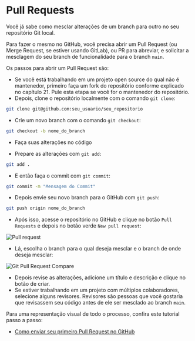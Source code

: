 # Pull Requests

Você já sabe como mesclar alterações de um branch para outro no seu repositório Git local.

Para fazer o mesmo no GitHub, você precisa abrir um Pull Request (ou Merge Request, se estiver usando GitLab), ou PR para abreviar, e solicitar a mesclagem do seu branch de funcionalidade para o branch `main`.

Os passos para abrir um Pull Request são:

* Se você está trabalhando em um projeto open source do qual não é mantenedor, primeiro faça um fork do repositório conforme explicado no capítulo 21. Pule esta etapa se você for o mantenedor do repositório.
* Depois, clone o repositório localmente com o comando `git clone`:

```bash
git clone git@github.com:seu_usuario/seu_repositorio
```

* Crie um novo branch com o comando `git checkout`:

```bash
git checkout -b nome_do_branch
```

* Faça suas alterações no código

* Prepare as alterações com `git add`:

```bash
git add .
```

* E então faça o commit com `git commit`:

```bash
git commit -m "Mensagem do Commit"
```

* Depois envie seu novo branch para o GitHub com `git push`:

```bash
git push origin nome_do_branch
```

* Após isso, acesse o repositório no GitHub e clique no botão `Pull Requests` e depois no botão verde `New pull request`:

![Pull request](https://user-images.githubusercontent.com/21223421/111886569-409df600-89d7-11eb-87d5-88c935ef09b2.png)

* Lá, escolha o branch para o qual deseja mesclar e o branch de onde deseja mesclar:

![Git Pull Request Compare](https://user-images.githubusercontent.com/21223421/111886583-675c2c80-89d7-11eb-8069-68a086dbc539.png)

* Depois revise as alterações, adicione um título e descrição e clique no botão de criar.
* Se estiver trabalhando em um projeto com múltiplos colaboradores, selecione alguns revisores. Revisores são pessoas que você gostaria que revisassem seu código antes de ele ser mesclado ao branch `main`.

Para uma representação visual de todo o processo, confira este tutorial passo a passo:

* [Como enviar seu primeiro Pull Request no GitHub](https://www.digitalocean.com/community/tutorials/hacktoberfest-how-to-submit-your-first-pull-request-on-github)
